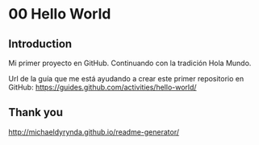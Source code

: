 # 00 Hello World

## Introduction

Mi primer proyecto en GitHub. Continuando con la tradición Hola Mundo.

Url de la guía que me está ayudando a crear este primer repositorio en GitHub:
https://guides.github.com/activities/hello-world/

## Thank you

http://michaeldyrynda.github.io/readme-generator/
